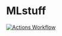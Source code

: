 # MLstuff

[![Actions Workflow](https://github.com/nzeal/MLstuff/actions/workflows/actions.yaml/badge.svg)](https://github.com/nzeal/MLstuff/actions/workflows/actions.yaml)
